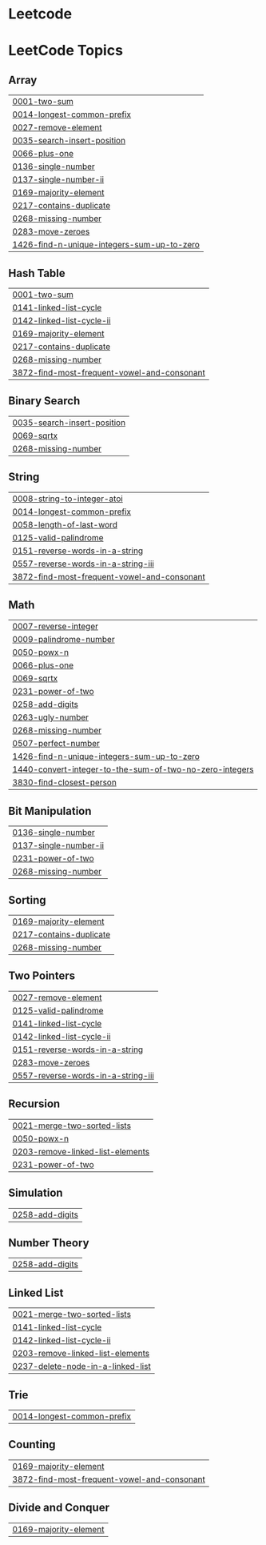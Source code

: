 # Leetcode
<!---LeetCode Topics Start-->
# LeetCode Topics
## Array
|  |
| ------- |
| [0001-two-sum](https://github.com/jahnaviguturi/Leetcode/tree/master/0001-two-sum) |
| [0014-longest-common-prefix](https://github.com/jahnaviguturi/Leetcode/tree/master/0014-longest-common-prefix) |
| [0027-remove-element](https://github.com/jahnaviguturi/Leetcode/tree/master/0027-remove-element) |
| [0035-search-insert-position](https://github.com/jahnaviguturi/Leetcode/tree/master/0035-search-insert-position) |
| [0066-plus-one](https://github.com/jahnaviguturi/Leetcode/tree/master/0066-plus-one) |
| [0136-single-number](https://github.com/jahnaviguturi/Leetcode/tree/master/0136-single-number) |
| [0137-single-number-ii](https://github.com/jahnaviguturi/Leetcode/tree/master/0137-single-number-ii) |
| [0169-majority-element](https://github.com/jahnaviguturi/Leetcode/tree/master/0169-majority-element) |
| [0217-contains-duplicate](https://github.com/jahnaviguturi/Leetcode/tree/master/0217-contains-duplicate) |
| [0268-missing-number](https://github.com/jahnaviguturi/Leetcode/tree/master/0268-missing-number) |
| [0283-move-zeroes](https://github.com/jahnaviguturi/Leetcode/tree/master/0283-move-zeroes) |
| [1426-find-n-unique-integers-sum-up-to-zero](https://github.com/jahnaviguturi/Leetcode/tree/master/1426-find-n-unique-integers-sum-up-to-zero) |
## Hash Table
|  |
| ------- |
| [0001-two-sum](https://github.com/jahnaviguturi/Leetcode/tree/master/0001-two-sum) |
| [0141-linked-list-cycle](https://github.com/jahnaviguturi/Leetcode/tree/master/0141-linked-list-cycle) |
| [0142-linked-list-cycle-ii](https://github.com/jahnaviguturi/Leetcode/tree/master/0142-linked-list-cycle-ii) |
| [0169-majority-element](https://github.com/jahnaviguturi/Leetcode/tree/master/0169-majority-element) |
| [0217-contains-duplicate](https://github.com/jahnaviguturi/Leetcode/tree/master/0217-contains-duplicate) |
| [0268-missing-number](https://github.com/jahnaviguturi/Leetcode/tree/master/0268-missing-number) |
| [3872-find-most-frequent-vowel-and-consonant](https://github.com/jahnaviguturi/Leetcode/tree/master/3872-find-most-frequent-vowel-and-consonant) |
## Binary Search
|  |
| ------- |
| [0035-search-insert-position](https://github.com/jahnaviguturi/Leetcode/tree/master/0035-search-insert-position) |
| [0069-sqrtx](https://github.com/jahnaviguturi/Leetcode/tree/master/0069-sqrtx) |
| [0268-missing-number](https://github.com/jahnaviguturi/Leetcode/tree/master/0268-missing-number) |
## String
|  |
| ------- |
| [0008-string-to-integer-atoi](https://github.com/jahnaviguturi/Leetcode/tree/master/0008-string-to-integer-atoi) |
| [0014-longest-common-prefix](https://github.com/jahnaviguturi/Leetcode/tree/master/0014-longest-common-prefix) |
| [0058-length-of-last-word](https://github.com/jahnaviguturi/Leetcode/tree/master/0058-length-of-last-word) |
| [0125-valid-palindrome](https://github.com/jahnaviguturi/Leetcode/tree/master/0125-valid-palindrome) |
| [0151-reverse-words-in-a-string](https://github.com/jahnaviguturi/Leetcode/tree/master/0151-reverse-words-in-a-string) |
| [0557-reverse-words-in-a-string-iii](https://github.com/jahnaviguturi/Leetcode/tree/master/0557-reverse-words-in-a-string-iii) |
| [3872-find-most-frequent-vowel-and-consonant](https://github.com/jahnaviguturi/Leetcode/tree/master/3872-find-most-frequent-vowel-and-consonant) |
## Math
|  |
| ------- |
| [0007-reverse-integer](https://github.com/jahnaviguturi/Leetcode/tree/master/0007-reverse-integer) |
| [0009-palindrome-number](https://github.com/jahnaviguturi/Leetcode/tree/master/0009-palindrome-number) |
| [0050-powx-n](https://github.com/jahnaviguturi/Leetcode/tree/master/0050-powx-n) |
| [0066-plus-one](https://github.com/jahnaviguturi/Leetcode/tree/master/0066-plus-one) |
| [0069-sqrtx](https://github.com/jahnaviguturi/Leetcode/tree/master/0069-sqrtx) |
| [0231-power-of-two](https://github.com/jahnaviguturi/Leetcode/tree/master/0231-power-of-two) |
| [0258-add-digits](https://github.com/jahnaviguturi/Leetcode/tree/master/0258-add-digits) |
| [0263-ugly-number](https://github.com/jahnaviguturi/Leetcode/tree/master/0263-ugly-number) |
| [0268-missing-number](https://github.com/jahnaviguturi/Leetcode/tree/master/0268-missing-number) |
| [0507-perfect-number](https://github.com/jahnaviguturi/Leetcode/tree/master/0507-perfect-number) |
| [1426-find-n-unique-integers-sum-up-to-zero](https://github.com/jahnaviguturi/Leetcode/tree/master/1426-find-n-unique-integers-sum-up-to-zero) |
| [1440-convert-integer-to-the-sum-of-two-no-zero-integers](https://github.com/jahnaviguturi/Leetcode/tree/master/1440-convert-integer-to-the-sum-of-two-no-zero-integers) |
| [3830-find-closest-person](https://github.com/jahnaviguturi/Leetcode/tree/master/3830-find-closest-person) |
## Bit Manipulation
|  |
| ------- |
| [0136-single-number](https://github.com/jahnaviguturi/Leetcode/tree/master/0136-single-number) |
| [0137-single-number-ii](https://github.com/jahnaviguturi/Leetcode/tree/master/0137-single-number-ii) |
| [0231-power-of-two](https://github.com/jahnaviguturi/Leetcode/tree/master/0231-power-of-two) |
| [0268-missing-number](https://github.com/jahnaviguturi/Leetcode/tree/master/0268-missing-number) |
## Sorting
|  |
| ------- |
| [0169-majority-element](https://github.com/jahnaviguturi/Leetcode/tree/master/0169-majority-element) |
| [0217-contains-duplicate](https://github.com/jahnaviguturi/Leetcode/tree/master/0217-contains-duplicate) |
| [0268-missing-number](https://github.com/jahnaviguturi/Leetcode/tree/master/0268-missing-number) |
## Two Pointers
|  |
| ------- |
| [0027-remove-element](https://github.com/jahnaviguturi/Leetcode/tree/master/0027-remove-element) |
| [0125-valid-palindrome](https://github.com/jahnaviguturi/Leetcode/tree/master/0125-valid-palindrome) |
| [0141-linked-list-cycle](https://github.com/jahnaviguturi/Leetcode/tree/master/0141-linked-list-cycle) |
| [0142-linked-list-cycle-ii](https://github.com/jahnaviguturi/Leetcode/tree/master/0142-linked-list-cycle-ii) |
| [0151-reverse-words-in-a-string](https://github.com/jahnaviguturi/Leetcode/tree/master/0151-reverse-words-in-a-string) |
| [0283-move-zeroes](https://github.com/jahnaviguturi/Leetcode/tree/master/0283-move-zeroes) |
| [0557-reverse-words-in-a-string-iii](https://github.com/jahnaviguturi/Leetcode/tree/master/0557-reverse-words-in-a-string-iii) |
## Recursion
|  |
| ------- |
| [0021-merge-two-sorted-lists](https://github.com/jahnaviguturi/Leetcode/tree/master/0021-merge-two-sorted-lists) |
| [0050-powx-n](https://github.com/jahnaviguturi/Leetcode/tree/master/0050-powx-n) |
| [0203-remove-linked-list-elements](https://github.com/jahnaviguturi/Leetcode/tree/master/0203-remove-linked-list-elements) |
| [0231-power-of-two](https://github.com/jahnaviguturi/Leetcode/tree/master/0231-power-of-two) |
## Simulation
|  |
| ------- |
| [0258-add-digits](https://github.com/jahnaviguturi/Leetcode/tree/master/0258-add-digits) |
## Number Theory
|  |
| ------- |
| [0258-add-digits](https://github.com/jahnaviguturi/Leetcode/tree/master/0258-add-digits) |
## Linked List
|  |
| ------- |
| [0021-merge-two-sorted-lists](https://github.com/jahnaviguturi/Leetcode/tree/master/0021-merge-two-sorted-lists) |
| [0141-linked-list-cycle](https://github.com/jahnaviguturi/Leetcode/tree/master/0141-linked-list-cycle) |
| [0142-linked-list-cycle-ii](https://github.com/jahnaviguturi/Leetcode/tree/master/0142-linked-list-cycle-ii) |
| [0203-remove-linked-list-elements](https://github.com/jahnaviguturi/Leetcode/tree/master/0203-remove-linked-list-elements) |
| [0237-delete-node-in-a-linked-list](https://github.com/jahnaviguturi/Leetcode/tree/master/0237-delete-node-in-a-linked-list) |
## Trie
|  |
| ------- |
| [0014-longest-common-prefix](https://github.com/jahnaviguturi/Leetcode/tree/master/0014-longest-common-prefix) |
## Counting
|  |
| ------- |
| [0169-majority-element](https://github.com/jahnaviguturi/Leetcode/tree/master/0169-majority-element) |
| [3872-find-most-frequent-vowel-and-consonant](https://github.com/jahnaviguturi/Leetcode/tree/master/3872-find-most-frequent-vowel-and-consonant) |
## Divide and Conquer
|  |
| ------- |
| [0169-majority-element](https://github.com/jahnaviguturi/Leetcode/tree/master/0169-majority-element) |
<!---LeetCode Topics End-->